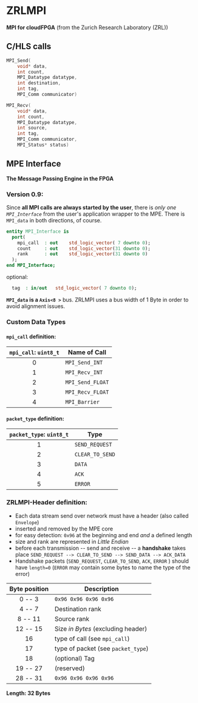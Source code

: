 ZRLMPI
=============
**MPI for cloudFPGA** (from the Zurich Research Laboratory (ZRL))


C/HLS calls
-----------------

```cpp
MPI_Send(
    void* data,
    int count,
    MPI_Datatype datatype,
    int destination,
    int tag,
    MPI_Comm communicator)
```

```cpp
MPI_Recv(
    void* data,
    int count,
    MPI_Datatype datatype,
    int source,
    int tag,
    MPI_Comm communicator,
    MPI_Status* status)

```


MPE Interface
--------------------
**The Message Passing Engine in the FPGA** 



### Version 0.9: 

Since **all MPI calls are always started by the user**, there is *only one `MPI_Interface`* from the user's application wrapper to the MPE.
There is `MPI_data` in both directions, of course.

```vhdl
entity MPI_Interface is 
  port(
    mpi_call  : out    std_logic_vector( 7 downto 0);
    count     : out    std_logic_vector(31 downto 0);
    rank      : out    std_logic_vector(31 downto 0)
  );
end MPI_Interface; 

```

optional:
```vhdl 
  tag  : in/out   std_logic_vector( 7 downto 0);
```

**`MPI_data` is a `Axis<8 >`** bus. ZRLMPI uses a bus width of 1 Byte in order to avoid alignment issues. 


### Custom Data Types

#### `mpi_call` definition: 


| `mpi_call`: `uint8_t`  |  Name of Call |
| :--------------------: | ------------- | 
|    0                   | `MPI_Send_INT`| 
|    1                   | `MPI_Recv_INT`| 
|    2                   | `MPI_Send_FLOAT`| 
|    3                   | `MPI_Recv_FLOAT`| 
|    4                   | `MPI_Barrier` | 


#### `packet_type` definition:


| `packet_type`: `uint8_t`  |  Type |
| :------------------------: | ------------- | 
|    1                       | `SEND_REQUEST`| 
|    2                       | `CLEAR_TO_SEND`| 
|    3                       | `DATA`| 
|    4                       | `ACK`| 
|    5                       | `ERROR` | 




### ZRLMPI-Header definition: 

* Each data stream send over network must have a header (also called `Envelope`)
* inserted and removed by the MPE core 
* for easy detection: `0x96` at the beginning and end *and* a defined length 
* size and rank are represented in *Little Endian* 
* before each transmission -- send and receive -- a **handshake** takes place
  `SEND_REQUEST --> CLEAR_TO_SEND --> SEND_DATA --> ACK_DATA` 
* Handshake packets (`SEND_REQUEST`, `CLEAR_TO_SEND`, `ACK`, `ERROR` ) should have `length=0`
  (`ERROR` may contain some bytes to name the type of the error)


| **Byte** position | Description |
|:-----------------:| ----------- | 
|        0 --  3    | `0x96 0x96 0x96 0x96`     | 
|        4 --  7    |  Destination rank |
|        8 -- 11    |  Source rank | 
|       12 -- 15    |  Size *in Bytes* (excluding header) |
|          16       | type of call (see `mpi_call`) |
|          17       | type of packet (see `packet_type`) |
|          18       | (optional) Tag | 
|       19 -- 27    | (reserved) | 
|       28 -- 31    | `0x96 0x96 0x96 0x96`     | 
  
**Length: 32 Bytes**



